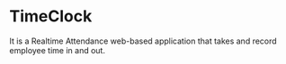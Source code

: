 # TimeClock
It is a Realtime Attendance web-based application that takes and record employee time in and out. 
